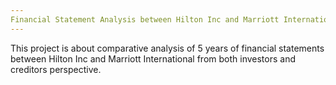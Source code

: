 ```yaml
---
Financial Statement Analysis between Hilton Inc and Marriott International
---
```


This project is about comparative analysis of 5 years of financial statements between Hilton Inc and Marriott International from both investors and creditors perspective. 


